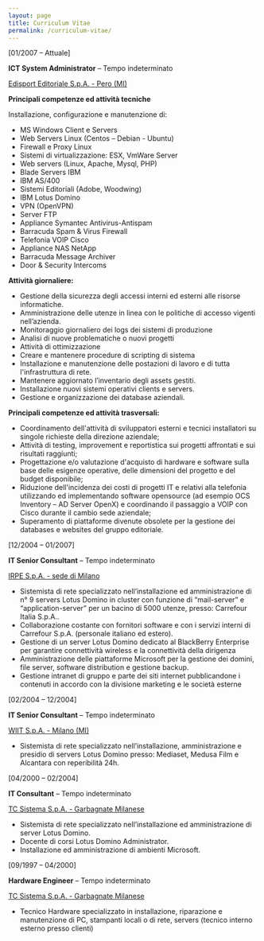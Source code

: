 ```yaml
---
layout: page
title: Curriculum Vitae
permalink: /curriculum-vitae/
---
```

<p>[01/2007 – Attuale]</p>
<p><b>ICT System Administrator</b> – Tempo indeterminato</p>
<u>Edisport Editoriale S.p.A. - Pero (MI)</u>
<p><b>Principali competenze ed attività tecniche</b></p>
<p>Installazione, configurazione e manutenzione di:</p>
<ul>
<li>MS Windows Client e Servers</li>
<li>Web Servers Linux (Centos – Debian - Ubuntu)</li>
<li>Firewall e Proxy Linux</li>
<li>Sistemi di virtualizzazione: ESX, VmWare Server</li>
<li>Web servers (Linux, Apache, Mysql, PHP)</li>
<li>Blade Servers IBM</li>
<li>IBM AS/400</li>
<li>Sistemi Editoriali (Adobe, Woodwing)</li>
<li>IBM Lotus Domino</li>
<li>VPN (OpenVPN)</li>
<li>Server FTP</li>
<li>Appliance Symantec Antivirus-Antispam</li>
<li>Barracuda Spam &amp; Virus Firewall</li>
<li>Telefonia VOIP Cisco</li>
<li>Appliance NAS NetApp</li>
<li>Barracuda Message Archiver</li>
<li>Door &amp; Security Intercoms</li>
</ul>
<p><b>Attività giornaliere:</b></p>
<ul>
<li>Gestione della sicurezza degli accessi interni ed esterni alle risorse informatiche.</li>
<li>Amministrazione delle utenze in linea con le politiche di accesso vigenti nell’azienda.</li>
<li>Monitoraggio giornaliero dei logs dei sistemi di produzione</li>
<li>Analisi di nuove problematiche o nuovi progetti</li>
<li>Attività di ottimizzazione</li>
<li>Creare e mantenere procedure di scripting di sistema</li>
<li>Installazione e manutenzione delle postazioni di lavoro e di tutta l&#39;infrastruttura di rete.</li>
<li>Mantenere aggiornato l’inventario degli assets gestiti.</li>
<li>Installazione nuovi sistemi operativi clients e servers.</li>
<li>Gestione e organizzazione dei database aziendali.</li>
</ul>
<p><b>Principali competenze ed attività trasversali:</b></p>
<ul>
<li>Coordinamento dell&#39;attività di sviluppatori esterni e tecnici installatori su singole richieste della direzione aziendale;</li>
<li>Attività di testing, improvement e reportistica sui progetti affrontati e sui risultati raggiunti;</li>
<li>Progettazione e/o valutazione d&#39;acquisto di hardware e software sulla base delle esigenze operative, delle dimensioni del progetto e del budget disponibile;</li>
<li>Riduzione dell&#39;incidenza dei costi di progetti IT e relativi alla telefonia utilizzando ed implementando software opensource (ad esempio OCS Inventory – AD Server OpenX) e coordinando il passaggio a VOIP con Cisco durante il cambio sede aziendale;</li>
<li>Superamento di piattaforme divenute obsolete per la gestione dei databases e websites del gruppo editoriale.</li>
</ul>
<p>[12/2004 – 01/2007]</p>
<p><b>IT Senior Consultant</b> – Tempo indeterminato</p>
<u>IRPE S.p.A. - sede di Milano</u>
<ul>
<li>Sistemista di rete specializzato nell’installazione ed amministrazione di n° 9 servers Lotus Domino in cluster con funzione di “mail-server” e “application-server” per un bacino di 5000 utenze, presso: Carrefour Italia S.p.A..</li>
<li>Collaborazione costante con fornitori software e con i servizi interni di Carrefour S.p.A. (personale italiano ed estero).</li>
<li>Gestione di un server Lotus Domino dedicato al BlackBerry Enterprise per garantire connettività wireless e la connettività della dirigenza</li>
<li>Amministrazione delle piattaforme Microsoft per la gestione dei domini, file server, software distribution e gestione backup.</li>
<li>Gestione intranet di gruppo e parte dei siti internet pubblicandone i contenuti in accordo con la divisione marketing e le società esterne</li>
</ul>
<p>[02/2004 – 12/2004]</p>
<p><b>IT Senior Consultant</b> – Tempo indeterminato</p>
<u>WIIT S.p.A. - Milano (MI)</u>
<ul>
<li>Sistemista di rete specializzato nell’installazione, amministrazione e presidio di servers Lotus Domino presso: Mediaset, Medusa Film e Alcantara con reperibilità 24h.</li>
</ul>
<p>[04/2000 – 02/2004]</p>
<p><b>IT Consultant</b> – Tempo indeterminato</p>
<u>TC Sistema S.p.A. - Garbagnate Milanese</u>
<ul>
<li>Sistemista di rete specializzato nell’installazione ed amministrazione di server Lotus Domino.</li>
<li>Docente di corsi Lotus Domino Administrator.</li>
<li>Installazione ed amministrazione di ambienti Microsoft.</li>
</ul>
<p>[09/1997 – 04/2000]</p>
<p><b>Hardware Engineer</b> – Tempo indeterminato</p>
<u>TC Sistema S.p.A. - Garbagnate Milanese</u>
<ul>
<li>Tecnico Hardware specializzato in installazione, riparazione e manutenzione di PC, stampanti locali o di rete, servers (tecnico interno esterno presso clienti)</li>
</ul>
